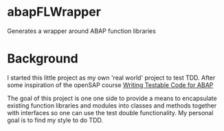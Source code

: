 # abapFLWrapper
Generates a wrapper around ABAP function libraries


# Background

I started this little project as my own 'real world' project to test TDD.
After some inspiration of the openSAP course [Writing Testable Code for ABAP](https://open.sap.com/courses/wtc1)

The goal of this project is one one side to provide a means to encapsulate 
existing function libraries and modules into classes and methods together with
interfaces so one can use the test double functionality.
My personal goal is to find my style to do TDD.
